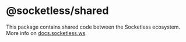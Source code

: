 # @socketless/shared

This package contains shared code between the Socketless ecosystem. More info on [docs.socketless.ws](https://docs.socketless.ws).
